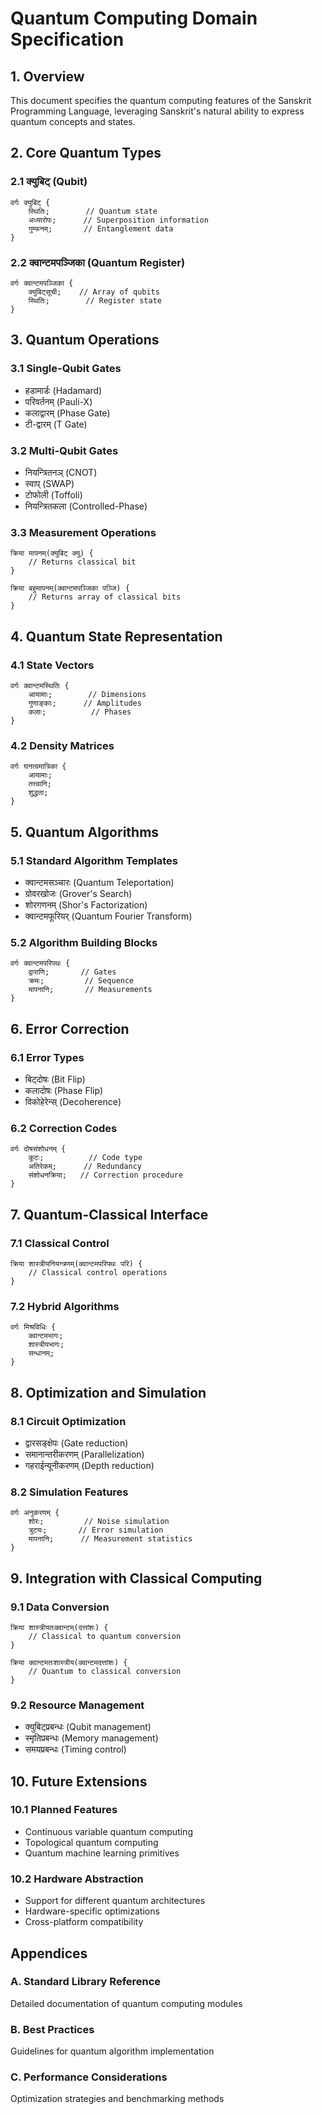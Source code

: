 # Quantum Computing Domain Specification

## 1. Overview

This document specifies the quantum computing features of the Sanskrit Programming Language, leveraging Sanskrit's natural ability to express quantum concepts and states.

## 2. Core Quantum Types

### 2.1 क्युबिट् (Qubit)
```sanskrit
वर्गः क्युबिट् {
    स्थितिः;        // Quantum state
    अध्यारोपः;      // Superposition information
    गुम्फनम्;       // Entanglement data
}
```

### 2.2 क्वान्टमपञ्जिका (Quantum Register)
```sanskrit
वर्गः क्वान्टमपञ्जिका {
    क्युबिट्सूची;    // Array of qubits
    स्थितिः;        // Register state
}
```

## 3. Quantum Operations

### 3.1 Single-Qubit Gates
- हडामार्डः (Hadamard)
- परिवर्तनम् (Pauli-X)
- कलाद्वारम् (Phase Gate)
- टी-द्वारम् (T Gate)

### 3.2 Multi-Qubit Gates
- नियन्त्रितनञ् (CNOT)
- स्वाप् (SWAP)
- टोफोली (Toffoli)
- नियन्त्रितकला (Controlled-Phase)

### 3.3 Measurement Operations
```sanskrit
क्रिया मापनम्(क्युबिट् क्यु) {
    // Returns classical bit
}

क्रिया बहुमापनम्(क्वान्टमपञ्जिका पञ्जि) {
    // Returns array of classical bits
}
```

## 4. Quantum State Representation

### 4.1 State Vectors
```sanskrit
वर्गः क्वान्टमस्थितिः {
    आयामाः;        // Dimensions
    गुणाङ्काः;      // Amplitudes
    कलाः;          // Phases
}
```

### 4.2 Density Matrices
```sanskrit
वर्गः घनत्वमात्रिका {
    आयामाः;
    तत्त्वानि;
    शुद्धता;
}
```

## 5. Quantum Algorithms

### 5.1 Standard Algorithm Templates
- क्वान्टमसञ्चारः (Quantum Teleportation)
- ग्रोवरखोजः (Grover's Search)
- शोरगणनम् (Shor's Factorization)
- क्वान्टमफूरियर् (Quantum Fourier Transform)

### 5.2 Algorithm Building Blocks
```sanskrit
वर्गः क्वान्टमपरिपथः {
    द्वाराणि;       // Gates
    क्रमः;         // Sequence
    मापनानि;       // Measurements
}
```

## 6. Error Correction

### 6.1 Error Types
- बिट्दोषः (Bit Flip)
- कलादोषः (Phase Flip)
- विकोहेरेन्स् (Decoherence)

### 6.2 Correction Codes
```sanskrit
वर्गः दोषसंशोधनम् {
    कूटः;          // Code type
    अतिरेकम्;      // Redundancy
    संशोधनक्रिया;   // Correction procedure
}
```

## 7. Quantum-Classical Interface

### 7.1 Classical Control
```sanskrit
क्रिया शास्त्रीयनियन्त्रणम्(क्वान्टमपरिपथः परि) {
    // Classical control operations
}
```

### 7.2 Hybrid Algorithms
```sanskrit
वर्गः मिश्रविधिः {
    क्वान्टमभागः;
    शास्त्रीयभागः;
    सन्धानम्;
}
```

## 8. Optimization and Simulation

### 8.1 Circuit Optimization
- द्वारसङ्क्षेपः (Gate reduction)
- समानान्तरीकरणम् (Parallelization)
- गहराईन्यूनीकरणम् (Depth reduction)

### 8.2 Simulation Features
```sanskrit
वर्गः अनुकरणम् {
    शोरः;         // Noise simulation
    त्रुटयः;       // Error simulation
    मापनानि;      // Measurement statistics
}
```

## 9. Integration with Classical Computing

### 9.1 Data Conversion
```sanskrit
क्रिया शास्त्रीयतःक्वान्टम्(दत्तांशः) {
    // Classical to quantum conversion
}

क्रिया क्वान्टमतःशास्त्रीय(क्वान्टमदत्तांशः) {
    // Quantum to classical conversion
}
```

### 9.2 Resource Management
- क्युबिट्प्रबन्धः (Qubit management)
- स्मृतिप्रबन्धः (Memory management)
- समयप्रबन्धः (Timing control)

## 10. Future Extensions

### 10.1 Planned Features
- Continuous variable quantum computing
- Topological quantum computing
- Quantum machine learning primitives

### 10.2 Hardware Abstraction
- Support for different quantum architectures
- Hardware-specific optimizations
- Cross-platform compatibility

## Appendices

### A. Standard Library Reference
Detailed documentation of quantum computing modules

### B. Best Practices
Guidelines for quantum algorithm implementation

### C. Performance Considerations
Optimization strategies and benchmarking methods 